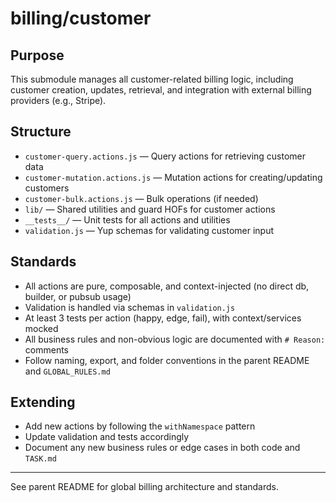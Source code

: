 # billing/customer

## Purpose
This submodule manages all customer-related billing logic, including customer creation, updates, retrieval, and integration with external billing providers (e.g., Stripe).

## Structure
- `customer-query.actions.js` — Query actions for retrieving customer data
- `customer-mutation.actions.js` — Mutation actions for creating/updating customers
- `customer-bulk.actions.js` — Bulk operations (if needed)
- `lib/` — Shared utilities and guard HOFs for customer actions
- `__tests__/` — Unit tests for all actions and utilities
- `validation.js` — Yup schemas for validating customer input

## Standards
- All actions are pure, composable, and context-injected (no direct db, builder, or pubsub usage)
- Validation is handled via schemas in `validation.js`
- At least 3 tests per action (happy, edge, fail), with context/services mocked
- All business rules and non-obvious logic are documented with `# Reason:` comments
- Follow naming, export, and folder conventions in the parent README and `GLOBAL_RULES.md`

## Extending
- Add new actions by following the `withNamespace` pattern
- Update validation and tests accordingly
- Document any new business rules or edge cases in both code and `TASK.md`

---

See parent README for global billing architecture and standards. 